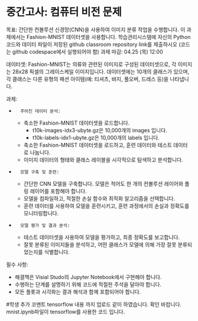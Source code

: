 # 중간고사: 컴퓨터 비전 문제

목표: 간단한 컨볼루션 신경망(CNN)을 사용하여 이미지 분류 작업을 수행합니다. 이 과제에서는 Fashion-MNIST 데이터셋을 사용합니다.
학습관리시스템에 자신의 Python 코드와 데이터 파일이 저장된 github classroom repository link를 제출하시오 (코드는 github codespace에서 실행되어야 함)
과제 마감: 04.25 (목) 12:00

데이터셋:
Fashion-MNIST는 의류와 관련된 이미지로 구성된 데이터셋으로, 각 이미지는 28x28 픽셀의 그레이스케일 이미지입니다. 데이터셋에는 10개의 클래스가 있으며, 각 클래스는 다른 유형의 패션 아이템(예: 티셔츠, 바지, 풀오버, 드레스 등)을 나타냅니다.

과제:
* 		주어진 데이터 분석:
    * 축소한 Fashion-MNIST 데이터셋을 로드합니다.
        * t10k-images-idx3-ubyte.gz은 10,000개의 images 입니다.
        * t10k-labels-idx1-ubyte.gz은 10,000개의 labels 입니다.
    * 축소한 Fashion-MNIST 데이터셋을 로드하고, 훈련 데이터와 테스트 데이터로 나눕니다.
    * 이미지 데이터의 형태와 클래스 레이블을 시각적으로 탐색하고 분석합니다.

* 		모델 구축 및 훈련:
    * 간단한 CNN 모델을 구축합니다. 모델은 적어도 한 개의 컨볼루션 레이어와 풀링 레이어를 포함해야 합니다.
    * 모델을 컴파일하고, 적절한 손실 함수와 최적화 알고리즘을 선택합니다.
    * 훈련 데이터를 사용하여 모델을 훈련시키고, 훈련 과정에서의 손실과 정확도를 모니터링합니다.

* 		모델 평가 및 결과 분석:
    * 테스트 데이터셋을 사용하여 모델을 평가하고, 최종 정확도를 보고합니다.
    * 잘못 분류된 이미지들을 분석하고, 어떤 클래스가 모델에 의해 가장 잘못 분류되었는지를 식별합니다.

필수 사항:
* 해결책은 Visial Studo의 Jupyter Notebook에서 구현해야 합니다.
* 수행하는 단계를 설명하기 위해 코드에 적절한 주석을 달아야 합니다.
* 모든 플롯과 시각화는 결과 해석과 함께 포함되어야 합니다.

#학생 추가 코멘트
tensorflow 내용 까지 업로드 같이 하였습니다. 확인 바랍니다. mnist.ipynb파일이 tensorflow를 사용한 코드 입니다.

